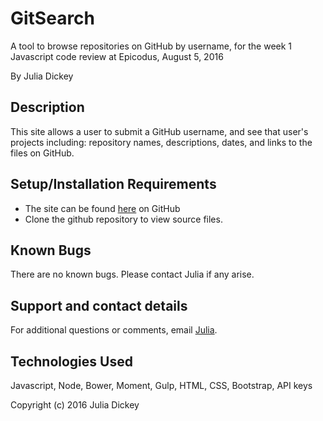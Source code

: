# GitSearch
A tool to browse repositories on GitHub by username, for the week 1 Javascript code review at Epicodus, August 5, 2016

By Julia Dickey

## Description

This site allows a user to submit a GitHub username, and see that user's projects including: repository names, descriptions, dates, and links to the files on GitHub.

## Setup/Installation Requirements

* The site can be found [here](https://github.com/JuliaDickey/JS-Wk1-GitHub-Search.git) on GitHub
* Clone the github repository to view source files.

## Known Bugs

There are no known bugs. Please contact Julia if any arise.

## Support and contact details

For additional questions or comments, email [Julia](mailto:info@gmail.com).

## Technologies Used

Javascript, Node, Bower, Moment, Gulp, HTML, CSS, Bootstrap, API keys

Copyright (c) 2016 Julia Dickey
